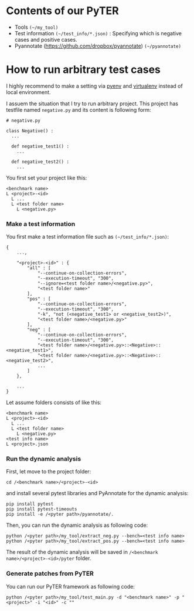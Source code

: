 # Contents of our PyTER

* Tools `(~/my_tool)`
* Test information `(~/test_info/*.json)` : Specifying which is negative cases and positive cases.  
* Pyannotate (https://github.com/dropbox/pyannotate) `(~/pyannotate)`

# How to run arbitrary test cases

I highly recommend to make a setting via [pyenv](https://github.com/pyenv/pyenv) and [virtualenv](https://github.com/pyenv/pyenv-virtualenv) instead of local environment.

I assuem the situation that I try to run arbitrary project.
This project has testfile named `negative.py` and its content is following form:

```
# negative.py

class Negative() :
  ...
  
  def negative_test1() :
    ...
    
  def negative_test2() :
    ...
```

You first set your project like this:

```
<benchmark name>
L <project>-<id>
  L ...
  L <test folder name>
    L <negative.py>
```

### Make a test information

You first make a test information file such as `(~/test_info/*.json)`:

```
{
    ...,
    
    "<project>-<id>" : {
        "all" : [
            "--continue-on-collection-errors", 
            "--execution-timeout", "300", 
            "--ignore=<test folder name>/<negative.py>",
            "<test folder name>"
        ],
        "pos" : [
            "--continue-on-collection-errors", 
            "--execution-timeout", "300", 
            "-k", "not (<negative_test1> or <negative_test2>)",
            "<test folder name>/<negative.py>"
        ],
        "neg" : [
            "--continue-on-collection-errors", 
            "--execution-timeout", "300", 
            "<test folder name>/<negative.py>::<Negative>::<negative_test1>",
            "<test folder name>/<negative.py>::<Negative>::<negative_test2>",
            ...
        ]
    },
    
    ...
}
```

Let assume folders consists of like this:

```
<benchmark name>
L <project>-<id>
  L ...
  L <test folder name>
    L <negative.py>
<test info name>
L <project>.json
```

### Run the dynamic analysis

First, let move to the project folder:

```
cd /<benchmark name>/<project>-<id>
```
and install several pytest libraries and PyAnnotate for the dynamic analysis:

```
pip install pytest
pip install pytest-timeouts
pip install -e /<pyter path>/pyannotate/.
```

Then, you can run the dynamic analysis as following code:

```
python /<pyter path>/my_tool/extract_neg.py --bench=<test info name>
python /<pyter path>/my_tool/extract_pos.py --bench=<test info name>
```

The result of the dynamic analysis will be saved in `/<benchmark name>/<project>-<id>/pyter` folder.

### Generate patches from PyTER

You can run our PyTER framework as following code:

```
python /<pyter path>/my_tool/test_main.py -d "<benchmark name>" -p "<project>" -i "<id>" -c ""
```

